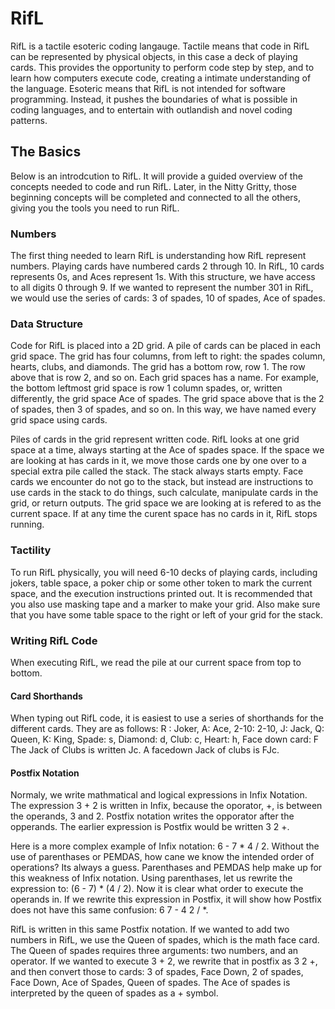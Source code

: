 # RifL
RifL is a tactile esoteric coding langauge. Tactile means that code in RifL can be represented by physical objects, in this case a deck of playing cards. This provides the opportunity to perform code step by step, and to learn how computers execute code, creating a intimate understanding of the language. Esoteric means that RifL is not intended for software programming. Instead, it pushes the boundaries of what is possible in coding languages, and to entertain with outlandish and novel coding patterns. 

## The Basics
Below is an introdcution to RifL. It will provide a guided overview of the concepts needed to code and run RifL. Later, in the Nitty Gritty, those beginning concepts will be completed and connected to all the others, giving you the tools you need to run RifL.

### Numbers
The first thing needed to learn RifL is understanding how RifL represent numbers. Playing cards have numbered cards 2 through 10. In RifL, 10 cards represents 0s, and Aces represent 1s. With this structure, we have access to all digits 0 through 9. If we wanted to represent the number 301 in RifL, we would use the series of cards: 3 of spades, 10 of spades, Ace of spades.

### Data Structure
Code for RifL is placed into a 2D grid. A pile of cards can be placed in each grid space. The grid has four columns, from left to right: the spades column, hearts, clubs, and diamonds. The grid has a bottom row, row 1. The row above that is row 2, and so on. Each grid spaces has a name. For example, the bottom leftmost grid space is row 1 column spades, or, written differently, the grid space Ace of spades. The grid space above that is the 2 of spades, then 3 of spades, and so on. In this way, we have named every grid space using cards.

Piles of cards in the grid represent written code. RifL looks at one grid space at a time, always starting at the Ace of spades space. If the space we are looking at has cards in it, we move those cards one by one over to a special extra pile called the stack. The stack always starts empty. Face cards we encounter do not go to the stack, but instead are instructions to use cards in the stack to do things, such calculate, manipulate cards in the grid, or return outputs. The grid space we are looking at is refered to as the current space. If at any time the curent space has no cards in it, RifL stops running.

### Tactility
To run RifL physically, you will need 6-10 decks of playing cards, including jokers, table space, a poker chip or some other token to mark the current space, and the execution instructions printed out. It is recommended that you also use masking tape and a marker to make your grid. Also make sure that you have some table space to the right or left of your grid for the stack.

### Writing RifL Code
When executing RifL, we read the pile at our current space from top to bottom.

#### Card Shorthands
When typing out RifL code, it is easiest to use a series of shorthands for the different cards. They are as follows:
R : Joker, A: Ace, 2-10: 2-10, J: Jack, Q: Queen, K: King, Spade: s, Diamond: d, Club: c, Heart: h, Face down card: F
The Jack of Clubs is written Jc. A facedown Jack of clubs is FJc.

#### Postfix Notation
Normaly, we write mathmatical and logical expressions in Infix Notation. The expression 3 + 2 is written in Infix, because the oporator, +, is between the operands, 3 and 2. Postfix notation writes the opporator after the opperands. The earlier expression is Postfix would be written 3 2 +.

Here is a more complex example of Infix notation: 6 - 7 * 4 / 2. Without the use of parenthases or PEMDAS, how cane we know the intended order of operations? Its always a guess. Parenthases and PEMDAS help make up for this weakness of Infix notation. Using parenthases, let us rewrite the expression to: (6 - 7) * (4 / 2). Now it is clear what order to execute the operands in. If we rewrite this expression in Postfix, it will show how Postfix does not have this same confusion: 6 7 - 4 2 / *.

RifL is written in this same Postfix notation. If we wanted to add two numbers in RifL, we use the Queen of spades, which is the math face card. The Queen of spades requires three arguments: two numbers, and an operator. If we wanted to execute 3 + 2, we rewrite that in postfix as 3 2 +, and then convert those to cards: 3 of spades, Face Down, 2 of spades, Face Down, Ace of Spades, Queen of spades. The Ace of spades is interpreted by the queen of spades as a + symbol.
